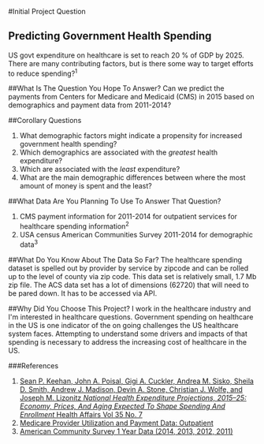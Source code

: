 #Initial Project Question

## Predicting Government Health Spending
US govt expenditure on healthcare is set to reach 20 % of GDP by 2025. There are many contributing factors, but is there some way to target efforts to reduce spending?<sup>1</sup>


##What Is The Question You Hope To Answer?
Can we predict the payments from Centers for Medicare and Medicaid (CMS) in 2015 based on demographics and payment data from 2011-2014?

##Corollary Questions

1. What demographic factors might indicate a propensity for increased government health spending?
2. Which demographics are associated with the _greatest_ health expenditure? 
3. Which are associated with the _least_ expenditure?
4. What are the main demographic differences between where the most amount of money is spent and the least?

##What Data Are You Planning To Use To Answer That Question?

1. CMS payment information for 2011-2014 for outpatient services for healthcare spending information<sup>2</sup>
2. USA census American Communities Survey 2011-2014 for demographic data<sup>3</sup>

##What Do You Know About The Data So Far?
The healthcare spending dataset is spelled out by provider by service by zipcode and can be rolled up to the level of county via zip code. This data set is relatively small, 1.7 Mb zip file.
The ACS data set has a lot of dimensions (62720) that will need to be pared down. It has to be accessed via API.

##Why Did You Choose This Project?
I work in the healthcare industry and I'm interested in healthcare questions. Government spending on healthcare in the US is one indicator of the on going challenges the US healthcare system faces. Attempting to understand some drivers and impacts of that spending is necessary to address the increasing cost of healthcare in the US.

###References

1. [Sean P. Keehan, John A. Poisal, Gigi A. Cuckler, Andrea M. Sisko, Sheila D. Smith, Andrew J. Madison, Devin A. Stone, Christian J. Wolfe, and Joseph M. Lizonitz _National Health Expenditure Projections, 2015–25: Economy, Prices, And Aging Expected To Shape Spending And Enrollment_ Health Affairs Vol 35 No. 7](http://content.healthaffairs.org/content/early/2016/07/15/hlthaff.2016.0459)
2. [Medicare Provider Utilization and Payment Data: Outpatient](https://www.cms.gov/research-statistics-data-and-systems/statistics-trends-and-reports/medicare-provider-charge-data/outpatient.html)
3. [American Community Survey 1 Year Data (2014, 2013, 2012, 2011)](https://www.census.gov/data/developers/data-sets/acs-survey-1-year-data.html)
